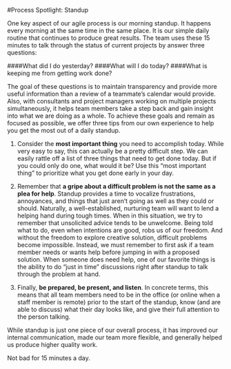 #Process Spotlight: Standup

One key aspect of our agile process is our morning standup. It happens every morning at the same time in the same place. It is our simple daily routine that continues to produce great results. The team uses these 15 minutes to talk through the status of current projects by answer three questions:

####What did I do yesterday?
####What will I do today?
####What is keeping me from getting work done?

The goal of these questions is to maintain transparency and provide more useful information than a review of a teammate’s calendar would provide. Also, with consultants and project managers working on multiple projects simultaneously, it helps team members take a step back and gain insight into what we are doing as a whole. To achieve these goals and remain as focused as possible, we offer three tips from our own experience to help you get the most out of a daily standup.

 1. Consider the **most important thing** you need to accomplish today. While very easy to say, this can actually be a pretty difficult step. We can easily rattle off a list of three things that need to get done today. But if you could only do one, what would it be? Use this “most important thing” to prioritize what you get done early in your day.
    
 2. Remember that **a gripe about a difficult problem is not the same as a plea for help**. Standup provides a time to vocalize frustrations, annoyances, and things that just aren’t going as well as they could or should. Naturally, a well-established, nurturing team will want to lend a helping hand during tough times. When in this situation, we try to remember that unsolicited advice tends to be unwelcome. Being told what to do, even when intentions are good, robs us of our freedom. And without the freedom to explore creative solution, difficult problems become impossible. Instead, we must remember to first ask if a team member needs or wants help before jumping in with a proposed solution. When someone does need help, one of our favorite things is the ability to do “just in time” discussions right after standup to talk through the problem at hand.
    
    
 3. Finally, **be prepared, be present, and listen**. In concrete terms, this means that all team members need to be in the office (or online when a staff member is remote) prior to the start of the standup, know (and are able to discuss) what their day looks like, and give their full attention to the person talking.

While standup is just one piece of our overall process, it has improved our internal communication, made our team more flexible, and generally helped us produce higher quality work.

Not bad for 15 minutes a day.
